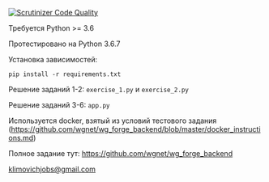[![Scrutinizer Code Quality](https://scrutinizer-ci.com/g/MIKSby/test-job-for-wargaming-forge-backend/badges/quality-score.png?b=master)](https://scrutinizer-ci.com/g/MIKSby/test-job-for-wargaming-forge-backend/?branch=master)

Требуется Python >= 3.6

Протестировано на Python 3.6.7

Установка зависимостей:  

`pip install -r requirements.txt`

Решение заданий 1-2: `exercise_1.py` и `exercise_2.py`

Решение заданий 3-6: `app.py`

Используется docker, взятый из условий тестового задания (https://github.com/wgnet/wg_forge_backend/blob/master/docker_instructions.md)

Полное задание тут: https://github.com/wgnet/wg_forge_backend


klimovichjobs@gmail.com

